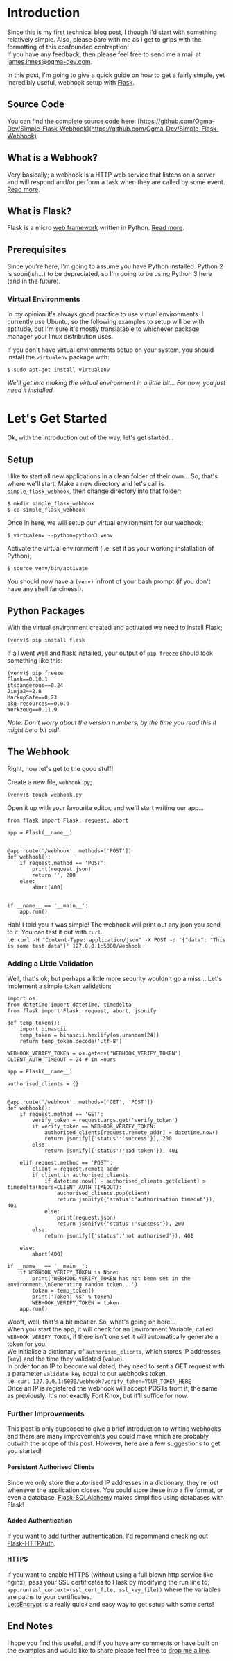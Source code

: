<!-- 
.. title: Simple Flask Webhook
.. slug: simple-flask-webhook
.. date: 2016-05-24 01:52:11 UTC+01:00
.. tags: web, programming, python, flask
.. category: programming
.. link: 
.. description: A simple webhook implementation using Flask
.. type: text
-->

# Introduction
Since this is my first technical blog post, I though I'd start with something relatively simple. Also, please bare with me as I get to grips with the formatting of this confounded contraption!  
If you have any feedback, then please feel free to send me a mail at [james.innes@ogma-dev.com](mailto:james.innes@ogma-dev.com).  

In this post, I'm going to give a quick guide on how to get a fairly simple, yet incredibly useful, webhook setup with [Flask](http://flask.pocoo.org/).  

## Source Code
You can find the complete source code here: [https://github.com/Ogma-Dev/Simple-Flask-Webhook](https://github.com/Ogma-Dev/Simple-Flask-Webhook)  

## What is a Webhook?
Very basically; a webhook is a HTTP web service that listens on a server and will respond and/or perform a task when they are called by some event. [Read more](https://en.wikipedia.org/wiki/Webhook).  

## What is Flask?  
Flask is a micro [web framework](https://en.wikipedia.org/wiki/Web_framework) written in Python. [Read more](http://flask.pocoo.org/).  

## Prerequisites
Since you're here, I'm going to assume you have Python installed. Python 2 is soon(ish...) to be depreciated, so I'm going to be using Python 3 here (and in the future).  

### Virtual Environments
In my opinion it's always good practice to use virtual environments. I currently use Ubuntu, so the following examples to setup will be with aptitude, but I'm sure it's mostly translatable to whichever package manager your linux distribution uses.  

If you don't have virtual environments setup on your system, you should install the `virtualenv` package with:  
```
$ sudo apt-get install virtualenv
```
_We'll get into making the virtual environment in a little bit... For now, you just need it installed._

# Let's Get Started
Ok, with the introduction out of the way, let's get started...  

## Setup
I like to start all new applications in a clean folder of their own... So, that's where we'll start. Make a new directory and let's call is `simple_flask_webhook`, then change directory into that folder;
```
$ mkdir simple_flask_webhook
$ cd simple_flask_webhook
```
Once in here, we will setup our virtual environment for our webhook;
```
$ virtualenv --python=python3 venv
```

Activate the virtual environment (i.e. set it as your working installation of Python);  
```
$ source venv/bin/activate
```
You should now have a `(venv)` infront of your bash prompt (if you don't have any shell fanciness!).

## Python Packages
With the virtual environment created and activated we need to install Flask;
```
(venv)$ pip install flask
```
If all went well and flask installed, your output of `pip freeze` should look something like this:
```
(venv)$ pip freeze
Flask==0.10.1
itsdangerous==0.24
Jinja2==2.8
MarkupSafe==0.23
pkg-resources==0.0.0
Werkzeug==0.11.9
```
_Note: Don't worry about the version numbers, by the time you read this it might be a bit old!_  

## The Webhook
Right, now let's get to the good stuff!  

Create a new file, `webhook.py`;
```
(venv)$ touch webhook.py
```

Open it up with your favourite editor, and we'll start writing our app...  

```
from flask import Flask, request, abort

app = Flask(__name__)


@app.route('/webhook', methods=['POST'])
def webhook():
	if request.method == 'POST':
		print(request.json)
		return '', 200
	else:
		abort(400)


if __name__ == '__main__':
	app.run()
```

Hah! I told you it was simple! The webhook will print out any json you send to it. You can test it out with `curl`.  
i.e. `curl -H "Content-Type: application/json" -X POST -d '{"data": "This is some test data"}' 127.0.0.1:5000/webhook`  

### Adding a Little Validation
Well, that's ok; but perhaps a little more security wouldn't go a miss...
Let's implement a simple token validation;  

```
import os
from datetime import datetime, timedelta
from flask import Flask, request, abort, jsonify

def temp_token():
	import binascii
	temp_token = binascii.hexlify(os.urandom(24))
	return temp_token.decode('utf-8')

WEBHOOK_VERIFY_TOKEN = os.getenv('WEBHOOK_VERIFY_TOKEN')
CLIENT_AUTH_TIMEOUT = 24 # in Hours

app = Flask(__name__)

authorised_clients = {}


@app.route('/webhook', methods=['GET', 'POST'])
def webhook():
	if request.method == 'GET':
		verify_token = request.args.get('verify_token')
		if verify_token == WEBHOOK_VERIFY_TOKEN:
			authorised_clients[request.remote_addr] = datetime.now()
			return jsonify({'status':'success'}), 200
		else:
			return jsonify({'status':'bad token'}), 401

	elif request.method == 'POST':
		client = request.remote_addr
		if client in authorised_clients:
			if datetime.now() - authorised_clients.get(client) > timedelta(hours=CLIENT_AUTH_TIMEOUT):
				authorised_clients.pop(client)
				return jsonify({'status':'authorisation timeout'}), 401
			else:
				print(request.json)
				return jsonify({'status':'success'}), 200
		else:
			return jsonify({'status':'not authorised'}), 401

	else:
		abort(400)

if __name__ == '__main__':
	if WEBHOOK_VERIFY_TOKEN is None:
		print('WEBHOOK_VERIFY_TOKEN has not been set in the environment.\nGenerating random token...')
		token = temp_token()
		print('Token: %s' % token)
		WEBHOOK_VERIFY_TOKEN = token
	app.run()
```
Wooft, well; that's a bit meatier. So, what's going on here...  
When you start the app, it will check for an Environment Variable, called `WEBHOOK_VERIFY_TOKEN`, if there isn't one set it will automatically generate a token for you.  
We initialise a dictionary of `authorised_clients`, which stores IP addresses (key) and the time they validated (value).  
In order for an IP to become validated, they need to sent a GET request with a parameter `validate_key` equal to our webhooks token.  
i.e. `curl 127.0.0.1:5000/webhook?verify_token=YOUR_TOKEN_HERE`  
Once an IP is registered the webhook will accept POSTs from it, the same as previously.
It's not exactly Fort Knox, but it'll suffice for now.  

### Further Improvements
This post is only supposed to give a brief introduction to writing webhooks and there are many improvements you could make which are probably outwith the scope of this post. However, here are a few suggestions to get you started!  

#### Persistent Authorised Clients
Since we only store the autorised IP addresses in a dictionary, they're lost whenever the application closes. You could store these into a file format, or even a database. [Flask-SQLAlchemy](http://flask-sqlalchemy.pocoo.org/) makes simplifies using databases with Flask!

#### Added Authentication
If you want to add further authentication, I'd recommend checking out [Flask-HTTPAuth](https://github.com/miguelgrinberg/flask-httpauth).  

#### HTTPS
If you want to enable HTTPS (without using a full blown http service like nginx), pass your SSL certificates to Flask by modifying the run line to; `app.run(ssl_context=(ssl_cert_file, ssl_key_file))` where the variables are paths to your certificates.  
[LetsEncrypt](https://letsencrypt.org/getting-started/) is a really quick and easy way to get setup with some certs!

## End Notes
I hope you find this useful, and if you have any comments or have built on the examples and would like to share please feel free to [drop me a line](mailto:james.innes@ogma-dev.com).  
